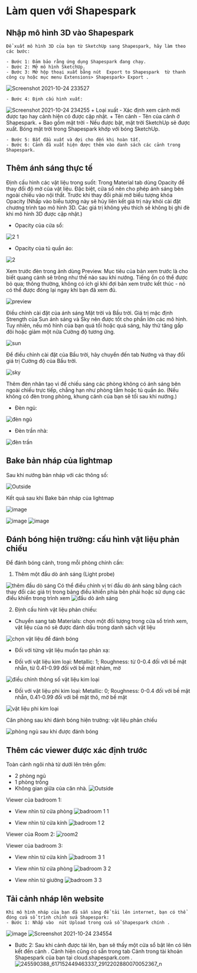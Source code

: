 # Làm quen với Shapespark

## Nhập mô hình 3D vào Shapespark
	Để xuất mô hình 3D của bạn từ SketchUp sang Shapespark, hãy làm theo các bước:

	- Bước 1: Đảm bảo rằng ứng dụng Shapespark đang chạy.
	- Bước 2: Mở mô hình SketchUp.
	- Bước 3: Mở hộp thoại xuất bằng nút  Export to Shapespark  từ thanh công cụ hoặc mục menu Extensions> Shapespark> Export .
![Screenshot 2021-10-24 233527](https://user-images.githubusercontent.com/91368774/138603995-376dd903-6e2e-4a66-b5ec-61b515d66d23.png)

	- Bước 4: Định cấu hình xuất:
![Screenshot 2021-10-24 234255](https://user-images.githubusercontent.com/91368774/138604059-2f76069c-42b4-4191-82df-95820b482ceb.png)
	+ Loại xuất  - Xác định xem cảnh mới được tạo hay cảnh hiện có được cập nhật.
	+ Tên cảnh  - Tên của cảnh ở Shapespark.
	+ Bao gồm mặt trời  - Nếu được bật, mặt trời SketchUp sẽ được xuất. Bóng mặt trời trong Shapespark khớp với bóng SketchUp.

	- Bước 5: Bắt đầu xuất và đợi cho đến khi hoàn tất.
	- Bước 6: Cảnh đã xuất hiện được thêm vào danh sách các cảnh trong Shapespark.
	
## Thêm ánh sáng thực tế
Định cấu hình các vật liệu trong suốt: Trong Material tab dùng Opacity để thay đổi độ mờ của vật liệu. Đặc biệt, cửa sổ nên cho phép ánh sáng bên ngoài chiếu vào nội thất.
Trước khi thay đổi phải mở biểu tượng khóa Opacity  (Nhấp vào biểu tượng này sẽ hủy liên kết giá trị này khỏi cài đặt chương trình tạo mô hình 3D. Các giá trị không yêu thích sẽ không bị ghi đè khi mô hình 3D được cập nhật.)

- Opacity của cửa sổ:

![2 1](https://user-images.githubusercontent.com/91942026/138594260-b0345811-af36-4fef-a61e-c6b43a70a545.png)

- Opacity của tủ quần áo:

![2](https://user-images.githubusercontent.com/91942026/138594270-23118c71-356a-439f-8b91-897d54cf20ca.png)

Xem trước đèn trong ảnh dùng Preview. Mục tiêu của bản xem trước là cho biết quang cảnh sẽ trông như thế nào sau khi nướng. Tiếng ồn có thể được bỏ qua; thông thường, không có ích gì khi đợi bản xem trước kết thúc - nó có thể được đóng lại ngay khi bạn đã xem đủ.

![preview](https://user-images.githubusercontent.com/91942026/138594345-c44c6304-8c13-4362-b8bc-f2e9165dcb95.png)

Điều chỉnh cài đặt của ánh sáng Mặt trời và Bầu trời. Giá trị mặc định Strength của Sun ánh sáng và Sky nên được tốt cho phần lớn các mô hình. Tuy nhiên, nếu mô hình của bạn quá tối hoặc quá sáng, hãy thử tăng gấp đôi hoặc giảm một nửa Cường độ tương ứng.

![sun](https://user-images.githubusercontent.com/91942026/138594603-fb841da5-9b4d-4c13-a5b6-ce0b2d434fec.png)

Để điều chỉnh cài đặt của Bầu trời, hãy chuyển đến tab Nướng và thay đổi giá trị Cường độ của Bầu trời.

![sky](https://user-images.githubusercontent.com/91942026/138594676-00055547-2cd4-4b80-9ff5-4f8c7ddc8ea8.png)

Thêm đèn nhân tạo vì để chiếu sáng các phòng không có ánh sáng bên ngoài chiếu trực tiếp, chẳng hạn như phòng tắm hoặc tủ quần áo. (Nếu không có đèn trong phòng, khung cảnh của bạn sẽ tối sau khi nướng.)

- Đèn ngủ:

![đèn ngủ](https://user-images.githubusercontent.com/91942026/138594932-7fa7b93f-b67e-4dee-a155-c90c7c482e70.png)

- Đèn trần nhà:

![đèn trần](https://user-images.githubusercontent.com/91942026/138594939-78e42dad-6be8-42dd-92f0-fe5c1f1492b0.png)


## Bake bản nháp của lightmap
Sau khi nướng bản nháp với các thông số:

![Outside](https://user-images.githubusercontent.com/91117385/138549155-f8dff618-90ab-4d14-8465-90f4aaf380a5.png)

Kết quả sau khi Bake bản nháp của lightmap


![image](https://user-images.githubusercontent.com/91117385/138595473-2d1b8c43-c653-4ce9-a03d-9332329b7edb.png)

![image](https://user-images.githubusercontent.com/91117385/138595624-0da51c3e-e3ff-4d9b-a632-272a556a56b3.png)
![image](https://user-images.githubusercontent.com/91117385/138595796-72403538-d033-4e7a-a0d3-414a1663ccdd.png)



## Đánh bóng hiện trường: cấu hình vật liệu phản chiếu
Để đánh bóng cảnh, trong mỗi phòng chính cần:
1. Thêm một đầu dò ánh sáng (Light probe)

![thêm đầu dò sáng](https://user-images.githubusercontent.com/74582114/138589226-14d52ea9-2a0b-4ecf-aeb0-f0b83dc01a40.png)
Có thể điều chỉnh vị trí đầu dò ánh sáng bằng cách thay đổi các giá trị trong bảng điều khiển phía bên phải hoặc sử dụng các điều khiển trong trình xem
![đầu dò ánh sáng](https://user-images.githubusercontent.com/74582114/138589262-d12477b6-1199-4bdc-8c5b-6e1511394c3f.png)

2. Định cấu hình vật liệu phản chiếu:
- Chuyển sang tab Materials: chọn một đối tượng trong cửa sổ trình xem, vật liệu của nó sẽ được đánh dấu trong danh sách vật liệu

![chọn vật liệu để đánh bóng](https://user-images.githubusercontent.com/74582114/138589452-01df5311-1e64-4552-9610-d80cdc7e4e1b.png)

- Đối với từng vật liệu muốn tạo phản xạ:
+ Đối với vật liệu kim loại: Metallic: 1; Roughness: từ 0-0.4 đối với bề mặt nhẵn, từ 0.41-0.99 đối với bề mặt nhám, mờ

![điều chỉnh thông số vật liệu kim loại](https://user-images.githubusercontent.com/74582114/138589685-4d5c26e6-befa-40ed-afb8-01bfaa6e5fbb.png)

+ Đối với vật liệu phi kim loại: Metallic: 0; Roughness: 0-0.4 đối với bề mặt nhẵn, 0.41-0.99 đối với bề mặt thô, mờ bề mặt

![vật liệu phi kim loại](https://user-images.githubusercontent.com/74582114/138589796-fcb4649b-774e-4bc8-ad65-427e2ef02663.png)

Căn phòng sau khi đánh bóng hiện trường: vật liệu phản chiếu

![phòng ngủ sau khi được đánh bóng](https://user-images.githubusercontent.com/74582114/138589886-2340a679-685a-4bdd-922b-06edefc75505.png)

## Thêm các viewer được xác định trước

Toàn cảnh ngôi nhà từ dưới lên trên gồm:
- 2 phòng ngủ
- 1 phòng trống
- Không gian giữa của căn nhà.
![Outside](https://user-images.githubusercontent.com/84367730/138488651-b61bfb12-157a-451d-a358-80c42bc1ce48.png)


Viewer của badroom 1: 

- View nhìn từ cửa phòng 
![badroom 1 1](https://user-images.githubusercontent.com/84367730/138488751-c8d3a7d4-95a3-4e78-b009-eded677967a5.png)

- View nhìn từ cửa kính
![badroom 1 2](https://user-images.githubusercontent.com/84367730/138488830-1a4b9582-e78f-4153-a4ce-60a019e69dc2.png)

Viewer của Room 2: 
![room2](https://user-images.githubusercontent.com/84367730/138488903-e7eb4ac6-a879-4c73-bca3-fad1a01d18ac.png)

Viewer của badroom 3: 
- View nhìn từ cửa kính
![badroom 3 1](https://user-images.githubusercontent.com/84367730/138488968-e6675405-2d8d-4574-8882-4493d938d5cf.png)

- View nhìn từ cửa phòng
![badroom 3 2](https://user-images.githubusercontent.com/84367730/138489012-4a22ff95-558d-42e3-9260-15ef5101fad5.png)

- View nhìn từ giường 
![badroom 3 3](https://user-images.githubusercontent.com/84367730/138489058-61a08473-d862-4db2-9ef2-3b122f29672e.png)


## Tải cảnh nháp lên website
	Khi mô hình nháp của bạn đã sẵn sàng để tải lên internet, bạn có thể đóng cửa sổ trình chỉnh sửa Shapespark:
	- Bước 1: Nhấp vào  nút Upload trong cửa sổ Shapespark chính .
![image](https://user-images.githubusercontent.com/91368774/138602453-7c3db1b1-efde-4ea3-95af-56f927a45005.png)
![Screenshot 2021-10-24 234554](https://user-images.githubusercontent.com/91368774/138604181-c681dbef-64f0-4dcf-9fdc-52aec432d1e1.png)
  - Bước 2: Sau khi cảnh được tải lên, bạn sẽ thấy một cửa sổ bật lên có liên kết đến cảnh . Cảnh hiện cũng có sẵn trong tab Cảnh trong tài khoản Shapespark của bạn tại cloud.shapespark.com .
![245590388_617152449463337_2912202880070052367_n](https://user-images.githubusercontent.com/91368774/138620136-2c0263d4-89b7-480b-8dc8-67bcc69cac1e.png)
